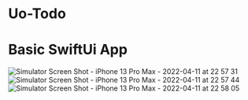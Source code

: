 # Uo-Todo
# Basic SwiftUi App
![Simulator Screen Shot - iPhone 13 Pro Max - 2022-04-11 at 22 57 31](https://user-images.githubusercontent.com/45757384/163052593-9d83415a-6e0e-436a-a537-ae03c5703c05.png)
![Simulator Screen Shot - iPhone 13 Pro Max - 2022-04-11 at 22 57 44](https://user-images.githubusercontent.com/45757384/163052609-a78d04c0-4537-41ec-9f10-353817efaf30.png)
![Simulator Screen Shot - iPhone 13 Pro Max - 2022-04-11 at 22 58 05](https://user-images.githubusercontent.com/45757384/163052614-532616ba-cea8-494d-b412-bc78c641d5d7.png)
